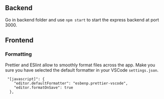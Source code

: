## Backend

Go in backend folder and use `npm start` to start the express backend at port 3000.

## Frontend

### Formatting

Prettier and ESlint allow to smoothly format files across the app. Make you sure you have selected the default formatter in your VSCode `settings.json`. 

```
 "[javascript]": {
    "editor.defaultFormatter": "esbenp.prettier-vscode",
    "editor.formatOnSave": true
  },
```
